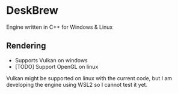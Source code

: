 # DeskBrew

Engine written in C++ for Windows & Linux

## Rendering

- Supports Vulkan on windows
- [TODO] Support OpenGL on linux

Vulkan might be supported on linux with the current code, but I am developing the engine using WSL2 so I cannot test it yet.
